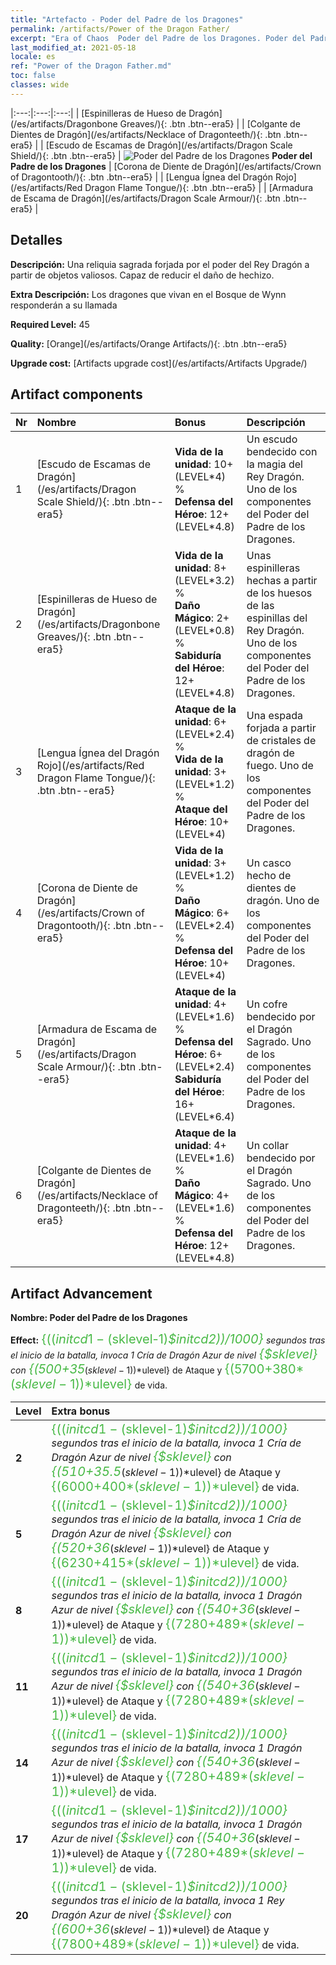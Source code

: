 ```yaml
---
title: "Artefacto - Poder del Padre de los Dragones"
permalink: /artifacts/Power of the Dragon Father/
excerpt: "Era of Chaos  Poder del Padre de los Dragones. Poder del Padre de los Dragones Una reliquia sagrada forjada por el poder del Rey Dragón a partir de objetos valiosos. Capaz de reducir el daño de hechizo."
last_modified_at: 2021-05-18
locale: es
ref: "Power of the Dragon Father.md"
toc: false
classes: wide
---
```


  |:---:|:---:|:---:| 
  |  [Espinilleras de Hueso de Dragón](/es/artifacts/Dragonbone Greaves/){: .btn .btn--era5} |   |  [Colgante de Dientes de Dragón](/es/artifacts/Necklace of Dragonteeth/){: .btn .btn--era5} | 
  |  [Escudo de Escamas de Dragón](/es/artifacts/Dragon Scale Shield/){: .btn .btn--era5} | ![Poder del Padre de los Dragones](/images/t/icon_artifact_40.png) **Poder del Padre de los Dragones** |  [Corona de Diente de Dragón](/es/artifacts/Crown of Dragontooth/){: .btn .btn--era5} | 
  |  [Lengua Ígnea del Dragón Rojo](/es/artifacts/Red Dragon Flame Tongue/){: .btn .btn--era5} |   |  [Armadura de Escama de Dragón](/es/artifacts/Dragon Scale Armour/){: .btn .btn--era5} | 


## Detalles

 **Descripción:** Una reliquia sagrada forjada por el poder del Rey Dragón a partir de objetos valiosos. Capaz de reducir el daño de hechizo.

 **Extra Descripción:** Los dragones que vivan en el Bosque de Wynn responderán a su llamada

 **Required Level:** 45

 **Quality:** [Orange](/es/artifacts/Orange Artifacts/){: .btn .btn--era5}

 **Upgrade cost:** [Artifacts upgrade cost](/es/artifacts/Artifacts Upgrade/)



## Artifact components

  | Nr |    Nombre    |   Bonus | Descripción | 
  |:---|:-----------|:--------|:------------| 
  | 1 | [Escudo de Escamas de Dragón](/es/artifacts/Dragon Scale Shield/){: .btn .btn--era5} | **Vida de la unidad**: 10+(LEVEL\*4) %<br/>**Defensa del Héroe**: 12+(LEVEL\*4.8) | Un escudo bendecido con la magia del Rey Dragón. Uno de los componentes del Poder del Padre de los Dragones. | 
  | 2 | [Espinilleras de Hueso de Dragón](/es/artifacts/Dragonbone Greaves/){: .btn .btn--era5} | **Vida de la unidad**: 8+(LEVEL\*3.2) %<br/>**Daño Mágico**: 2+(LEVEL\*0.8) %<br/>**Sabiduría del Héroe**: 12+(LEVEL\*4.8) | Unas espinilleras hechas a partir de los huesos de las espinillas del Rey Dragón. Uno de los componentes del Poder del Padre de los Dragones. | 
  | 3 | [Lengua Ígnea del Dragón Rojo](/es/artifacts/Red Dragon Flame Tongue/){: .btn .btn--era5} | **Ataque de la unidad**: 6+(LEVEL\*2.4) %<br/>**Vida de la unidad**: 3+(LEVEL\*1.2) %<br/>**Ataque del Héroe**: 10+(LEVEL\*4) | Una espada forjada a partir de cristales de dragón de fuego. Uno de los componentes del Poder del Padre de los Dragones. | 
  | 4 | [Corona de Diente de Dragón](/es/artifacts/Crown of Dragontooth/){: .btn .btn--era5} | **Vida de la unidad**: 3+(LEVEL\*1.2) %<br/>**Daño Mágico**: 6+(LEVEL\*2.4) %<br/>**Defensa del Héroe**: 10+(LEVEL\*4) | Un casco hecho de dientes de dragón. Uno de los componentes del Poder del Padre de los Dragones. | 
  | 5 | [Armadura de Escama de Dragón](/es/artifacts/Dragon Scale Armour/){: .btn .btn--era5} | **Ataque de la unidad**: 4+(LEVEL\*1.6) %<br/>**Defensa del Héroe**: 6+(LEVEL\*2.4)<br/>**Sabiduría del Héroe**: 16+(LEVEL\*6.4) | Un cofre bendecido por el Dragón Sagrado. Uno de los componentes del Poder del Padre de los Dragones. | 
  | 6 | [Colgante de Dientes de Dragón](/es/artifacts/Necklace of Dragonteeth/){: .btn .btn--era5} | **Ataque de la unidad**: 4+(LEVEL\*1.6) %<br/>**Daño Mágico**: 4+(LEVEL\*1.6) %<br/>**Defensa del Héroe**: 12+(LEVEL\*4.8) | Un collar bendecido por el Dragón Sagrado. Uno de los componentes del Poder del Padre de los Dragones. | 


## Artifact Advancement

 **Nombre: Poder del Padre de los Dragones**

 **Effect:** <span style="color: #48b946;font-size:20px">{(($initcd1-($sklevel-1)*$initcd2))/1000}</span> segundos tras el inicio de la batalla, invoca 1 Cría de Dragón Azur de nivel <span style="color: #48b946;font-size:20px">{$sklevel}</span> con <span style="color: #48b946;font-size:20px">{(500+35*($sklevel-1))*$ulevel}</span> de Ataque y <span style="color: #48b946;font-size:20px">{(5700+380*($sklevel-1))*$ulevel}</span> de vida.

  |  Level  |    Extra bonus  | 
  |:--------|:----------------| 
  | **2** | <span style="color: #48b946;font-size:20px">{(($initcd1-($sklevel-1)*$initcd2))/1000}</span> segundos tras el inicio de la batalla, invoca 1 Cría de Dragón Azur de nivel <span style="color: #48b946;font-size:20px">{$sklevel}</span> con <span style="color: #48b946;font-size:20px">{(510+35.5*($sklevel-1))*$ulevel}</span> de Ataque y <span style="color: #48b946;font-size:20px">{(6000+400*($sklevel-1))*$ulevel}</span> de vida. | 
  | **5** | <span style="color: #48b946;font-size:20px">{(($initcd1-($sklevel-1)*$initcd2))/1000}</span> segundos tras el inicio de la batalla, invoca 1 Cría de Dragón Azur de nivel <span style="color: #48b946;font-size:20px">{$sklevel}</span> con <span style="color: #48b946;font-size:20px">{(520+36*($sklevel-1))*$ulevel}</span> de Ataque y <span style="color: #48b946;font-size:20px">{(6230+415*($sklevel-1))*$ulevel}</span> de vida. | 
  | **8** | <span style="color: #48b946;font-size:20px">{(($initcd1-($sklevel-1)*$initcd2))/1000}</span> segundos tras el inicio de la batalla, invoca 1 Dragón Azur de nivel <span style="color: #48b946;font-size:20px">{$sklevel}</span> con <span style="color: #48b946;font-size:20px">{(540+36*($sklevel-1))*$ulevel}</span> de Ataque y <span style="color: #48b946;font-size:20px">{(7280+489*($sklevel-1))*$ulevel}</span> de vida. | 
  | **11** | <span style="color: #48b946;font-size:20px">{(($initcd1-($sklevel-1)*$initcd2))/1000}</span> segundos tras el inicio de la batalla, invoca 1 Dragón Azur de nivel <span style="color: #48b946;font-size:20px">{$sklevel}</span> con <span style="color: #48b946;font-size:20px">{(540+36*($sklevel-1))*$ulevel}</span> de Ataque y <span style="color: #48b946;font-size:20px">{(7280+489*($sklevel-1))*$ulevel}</span> de vida. | 
  | **14** | <span style="color: #48b946;font-size:20px">{(($initcd1-($sklevel-1)*$initcd2))/1000}</span> segundos tras el inicio de la batalla, invoca 1 Dragón Azur de nivel <span style="color: #48b946;font-size:20px">{$sklevel}</span> con <span style="color: #48b946;font-size:20px">{(540+36*($sklevel-1))*$ulevel}</span> de Ataque y <span style="color: #48b946;font-size:20px">{(7280+489*($sklevel-1))*$ulevel}</span> de vida. | 
  | **17** | <span style="color: #48b946;font-size:20px">{(($initcd1-($sklevel-1)*$initcd2))/1000}</span> segundos tras el inicio de la batalla, invoca 1 Dragón Azur de nivel <span style="color: #48b946;font-size:20px">{$sklevel}</span> con <span style="color: #48b946;font-size:20px">{(540+36*($sklevel-1))*$ulevel}</span> de Ataque y <span style="color: #48b946;font-size:20px">{(7280+489*($sklevel-1))*$ulevel}</span> de vida. | 
  | **20** | <span style="color: #48b946;font-size:20px">{(($initcd1-($sklevel-1)*$initcd2))/1000}</span> segundos tras el inicio de la batalla, invoca 1 Rey Dragón Azur de nivel <span style="color: #48b946;font-size:20px">{$sklevel}</span> con <span style="color: #48b946;font-size:20px">{(600+36*($sklevel-1))*$ulevel}</span> de Ataque y <span style="color: #48b946;font-size:20px">{(7800+489*($sklevel-1))*$ulevel}</span> de vida. | 

